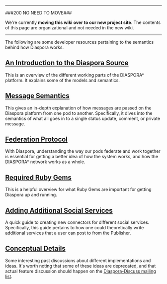 ----

###200 NO NEED TO MOVE###

We're currently **moving this wiki over to our new project site**. The contents of this page are organizational and not needed in the new wiki.

----

The following are some developer resources pertaining to the semantics behind how Diaspora works.

## [An Introduction to the Diaspora Source](https://github.com/diaspora/diaspora/wiki/An-Introduction-to-the-Diaspora-Source)
This is an overview of the different working parts of the DIASPORA* platform. It explains some of the models and semantics.

## [Message Semantics](https://github.com/diaspora/diaspora/wiki/Federation-Message-Semantics)
This gives an in-depth explanation of how messages are passed on the Diaspora platform from one pod to another. Specifically, it dives into the semantics of what all goes in to a single status update, comment, or private message.

## [Federation Protocol](https://github.com/diaspora/diaspora/wiki/Federation-Protocol-Overview)
With Diaspora, understanding the way our pods federate and work together is essential for getting a better idea of how the system works, and how the DIASPORA* network works as a whole.

## [Required Ruby Gems](https://github.com/diaspora/diaspora/wiki/Overview-of-required-gems)
This is a helpful overview for what Ruby Gems are important for getting Diaspora up and running.

## [Adding Additional Social Services](https://github.com/diaspora/diaspora/wiki/Adding-your-favorite-service-to-Diaspora)
A quick guide to creating new connectors for different social services. Specifically, this guide pertains to how one could theoretically write additional services that a user can post to from the Publisher.

## [Conceptual Details](https://github.com/diaspora/diaspora/wiki/Conceptual-Details)
Some interesting past discussions about different implementations and ideas. It's worth noting that some of these ideas are deprecated, and that actual feature discussion should happen on the [Diaspora-Discuss mailing list](https://groups.google.com/group/diaspora-discuss).